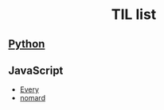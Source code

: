 <h1 align="center">  
    TIL list
</h1>

## [Python](https://github.com/kimhan0421/TIL/tree/master/Study_python)
## JavaScript
+ [Every](https://github.com/kimhan0421/TIL/tree/master/JavaScript/Every_c)
+ [nomard](https://github.com/kimhan0421/TIL/tree/master/JavaScript/nomard)
